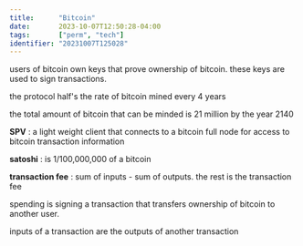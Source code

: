 ```yaml
---
title:      "Bitcoin"
date:       2023-10-07T12:50:28-04:00
tags:       ["perm", "tech"]
identifier: "20231007T125028"
---
```


users of bitcoin own keys that prove ownership of bitcoin.
these keys are used to sign transactions.

the protocol half's the rate of bitcoin mined every 4 years

the total amount of bitcoin that can be minded is 21 million by the year 2140

**SPV**
: a light weight client that connects to a bitcoin full node for access to bitcoin transaction information 

**satoshi**
: is 1/100,000,000 of a bitcoin

**transaction fee**
: sum of inputs - sum of outputs.  the rest is the transaction fee

spending is signing a transaction that transfers ownership of bitcoin to another user.

inputs of a transaction are the outputs of another transaction

